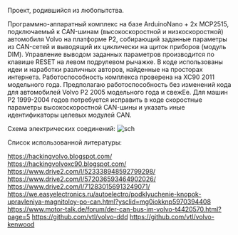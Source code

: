 Проект, родившийся из любопытства.

Программно-аппаратный комплекс на базе ArduinoNano + 2x MCP2515, подключаемый к CAN-шинам (высокоскоростной и низкоскоростной) автомобиля Volvo на платформе P2,
собирающий заданные параметры из CAN-сетей и выводящий их циклически на щиток приборов (модуль DIM). 
Управление выводом заданных параметров производится по клавише RESET на левом подрулевом рычажке.
В коде использованы идеи и наработки различных авторов, найденные на просторах интернета.
Работоспособность комплекса проверена на XC90 2011 модельного года. 
Предполагаю работоспособность без изменений кода для автомобилей Volvo P2 2005 модельного года и свежЕе.
Для машин P2 1999-2004 годов потребуется исправить в коде скоростные параметры высокоскоростной CAN-шины и указать иные идентификаторы целевых модулей CAN.

Схема электрических соединений:
![sch](https://github.com/user-attachments/assets/a9c4d5ac-88a2-4806-ad35-0f1725c3ff0b)

Список использованной литературы:

https://hackingvolvo.blogspot.com/
https://hackingvolvoxc90.blogspot.com/
https://www.drive2.com/l/523338948592799298/
https://www.drive2.com/l/572036593464902026/
https://www.drive2.com/l/712830156913249071/
https://we.easyelectronics.ru/autoelectro/podklyuchenie-knopok-upravleniya-magnitoloy-po-can.html?ysclid=mg0iokknp5970394408
https://www.motor-talk.de/forum/der-can-bus-im-volvo-t4420570.html?page=5
https://github.com/vtl/volvo-ddd
https://github.com/vtl/volvo-kenwood
